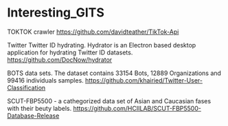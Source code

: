 # Interesting_GITS

TOKTOK crawler
https://github.com/davidteather/TikTok-Api

Twitter Twitter ID hydrating. Hydrator is an Electron based desktop application for hydrating Twitter ID datasets. 
https://github.com/DocNow/hydrator

BOTS data sets. The dataset contains 33154 Bots, 12889 Organizations and 99416 individuals samples.
https://github.com/khairied/Twitter-User-Classification

SCUT-FBP5500 - a cathegorized data set of Asian and Caucasian fases with their beuty labels. 
https://github.com/HCIILAB/SCUT-FBP5500-Database-Release

